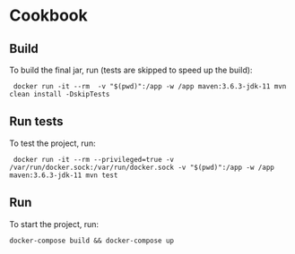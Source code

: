 # Cookbook

## Build
To build the final jar, run (tests are skipped to speed up the build):

```
 docker run -it --rm  -v "$(pwd)":/app -w /app maven:3.6.3-jdk-11 mvn clean install -DskipTests
```

## Run tests
To test the project, run:

```
 docker run -it --rm --privileged=true -v /var/run/docker.sock:/var/run/docker.sock -v "$(pwd)":/app -w /app maven:3.6.3-jdk-11 mvn test
```

## Run
To start the project, run:

```
docker-compose build && docker-compose up   
```
